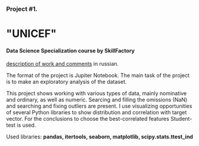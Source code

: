 ### Project #1.
# "UNICEF" 
#### Data Science Specialization course by SkillFactory 
[description of work and comments](https://github.com/SergeiKroupen/SF/blob/master/module_2/readme_ru.md) in russian.
   
The format of the project is Jupiter Notebook. The main task of the project is to make an exploratory analysis of the dataset.

This project shows working with various types of data, mainly nominative and ordinary, as well as numeric. 
Searcing and filling the omissions (NaN) and searching and fixing outliers are present. 
I use visualizing opportunities of several Python libraries to show distribution and correlation with target vector. 
For the conclusions to choose the best-correlated features Student-test is used.

Used libraries: **pandas, itertools, seaborn, matplotlib, scipy.stats.ttest_ind**
